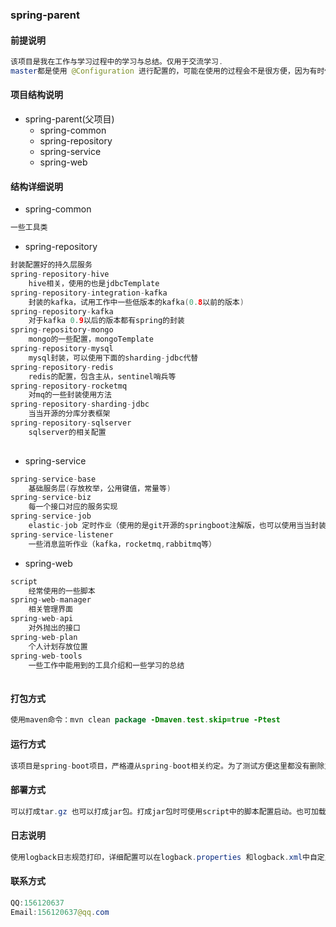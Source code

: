 ### spring-parent
#### 前提说明
```java
该项目是我在工作与学习过程中的学习与总结。仅用于交流学习.
master都是使用 @Configuration 进行配置的，可能在使用的过程会不是很方便，因为有时候只想引入一些model，并不想引入一些配置，所以使用xml进行配置还是有很大好处的。等有时间我会在分支上增加一版使用xml进行配置的版本。
```
#### 项目结构说明
- spring-parent(父项目)
    - spring-common
    - spring-repository
    - spring-service
    - spring-web
    
#### 结构详细说明
- spring-common
```java
一些工具类
```
- spring-repository
```java
封装配置好的持久层服务
spring-repository-hive
    hive相关，使用的也是jdbcTemplate
spring-repository-integration-kafka
    封装的kafka，试用工作中一些低版本的kafka(0.8以前的版本)
spring-repository-kafka
    对于kafka 0.9以后的版本都有spring的封装
spring-repository-mongo
    mongo的一些配置，mongoTemplate 
spring-repository-mysql
    mysql封装，可以使用下面的sharding-jdbc代替
spring-repository-redis
    redis的配置，包含主从，sentinel哨兵等
spring-repository-rocketmq
    对mq的一些封装使用方法
spring-repository-sharding-jdbc
    当当开源的分库分表框架
spring-repository-sqlserver
    sqlserver的相关配置
    
```
- spring-service
```java
spring-service-base
    基础服务层(存放枚举，公用键值，常量等)
spring-service-biz
    每一个接口对应的服务实现
spring-service-job
    elastic-job 定时作业（使用的是git开源的springboot注解版，也可以使用当当封装的springboot版本。）
spring-service-listener
    一些消息监听作业（kafka，rocketmq,rabbitmq等）            
```

- spring-web
```java
script
    经常使用的一些脚本
spring-web-manager
    相关管理界面
spring-web-api
    对外抛出的接口  
spring-web-plan
    个人计划存放位置    
spring-web-tools
    一些工作中能用到的工具介绍和一些学习的总结   
    
```
#### 打包方式
```java
使用maven命令：mvn clean package -Dmaven.test.skip=true -Ptest
```

#### 运行方式
```java
该项目是spring-boot项目，严格遵从spring-boot相关约定。为了测试方便这里都没有删除主类 XXXApplication，在相互引用的时候可能会出现无法注入Bean的问题，只需将引入包的XXXApplication删除即可，这也是springboot自动扫描XXXApplication下包的原因。
```
#### 部署方式
```java
可以打成tar.gz 也可以打成jar包。打成jar包时可使用script中的脚本配置启动。也可加载外部配置properties文件。个人建议打成tar包。tar包的虚拟机配置可以在项目下的  项目名/bin/properties/* 修改 。启动脚本在 /项目名/bin/*
```
#### 日志说明
```java
使用logback日志规范打印，详细配置可以在logback.properties 和logback.xml中自定义
```
#### 联系方式
```java
QQ:156120637
Email:156120637@qq.com
```    